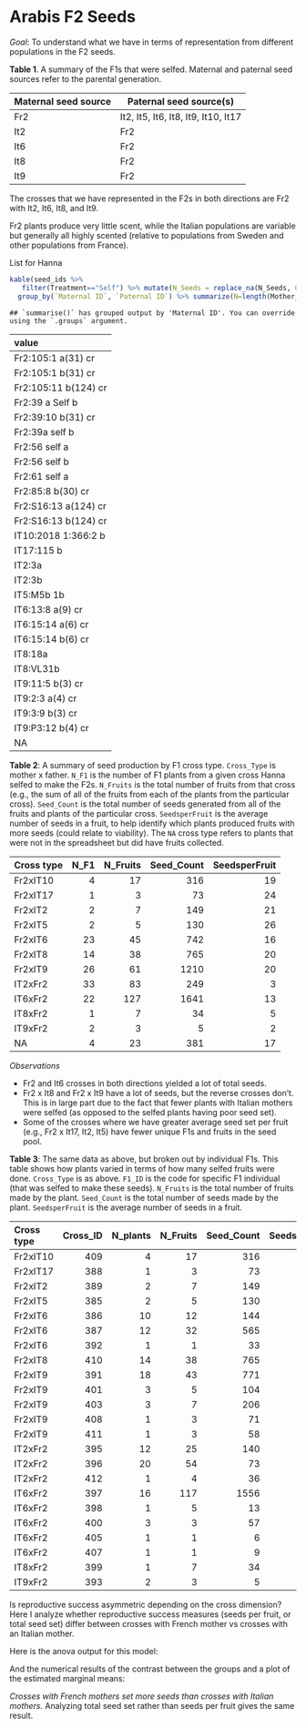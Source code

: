 Arabis F2 Seeds
================

*Goal*: To understand what we have in terms of representation from
different populations in the F2 seeds.

**Table 1**. A summary of the F1s that were selfed. Maternal and
paternal seed sources refer to the parental generation.

| Maternal seed source | Paternal seed source(s)             |
|----------------------|-------------------------------------|
| Fr2                  | It2, It5, It6, It8, It9, It10, It17 |
| It2                  | Fr2                                 |
| It6                  | Fr2                                 |
| It8                  | Fr2                                 |
| It9                  | Fr2                                 |

The crosses that we have represented in the F2s in both directions are
Fr2 with It2, It6, It8, and It9.

Fr2 plants produce very little scent, while the Italian populations are
variable but generally all highly scented (relative to populations from
Sweden and other populations from France).

List for Hanna

``` r
kable(seed_ids %>% 
   filter(Treatment=="Self") %>% mutate(N_Seeds = replace_na(N_Seeds, 0)) %>% filter(N_Seeds!=0) %>% 
  group_by(`Maternal ID`, `Paternal ID`) %>% summarize(N=length(Mother_ID)) %>% pivot_longer(cols = c(`Maternal ID`, `Paternal ID`), names_to = "Parents") %>% arrange(value) %>% distinct(value))
```

    ## `summarise()` has grouped output by 'Maternal ID'. You can override using the `.groups` argument.

| value                |
|:---------------------|
| Fr2:105:1 a(31) cr   |
| Fr2:105:1 b(31) cr   |
| Fr2:105:11 b(124) cr |
| Fr2:39 a Self b      |
| Fr2:39:10 b(31) cr   |
| Fr2:39a self b       |
| Fr2:56 self a        |
| Fr2:56 self b        |
| Fr2:61 self a        |
| Fr2:85:8 b(30) cr    |
| Fr2:S16:13 a(124) cr |
| Fr2:S16:13 b(124) cr |
| IT10:2018 1:366:2 b  |
| IT17:115 b           |
| IT2:3a               |
| IT2:3b               |
| IT5:M5b 1b           |
| IT6:13:8 a(9) cr     |
| IT6:15:14 a(6) cr    |
| IT6:15:14 b(6) cr    |
| IT8:18a              |
| IT8:VL31b            |
| IT9:11:5 b(3) cr     |
| IT9:2:3 a(4) cr      |
| IT9:3:9 b(3) cr      |
| IT9:P3:12 b(4) cr    |
| NA                   |

**Table 2**: A summary of seed production by F1 cross type. `Cross_Type`
is mother x father. `N_F1` is the number of F1 plants from a given cross
Hanna selfed to make the F2s. `N_Fruits` is the total number of fruits
from that cross (e.g., the sum of all of the fruits from each of the
plants from the particular cross). `Seed_Count` is the total number of
seeds generated from all of the fruits and plants of the particular
cross. `SeedsperFruit` is the average number of seeds in a fruit, to
help identify which plants produced fruits with more seeds (could relate
to viability). The `NA` cross type refers to plants that were not in the
spreadsheet but did have fruits collected.

| Cross type | N\_F1 | N\_Fruits | Seed\_Count | SeedsperFruit |
|:-----------|------:|----------:|------------:|--------------:|
| Fr2xIT10   |     4 |        17 |         316 |            19 |
| Fr2xIT17   |     1 |         3 |          73 |            24 |
| Fr2xIT2    |     2 |         7 |         149 |            21 |
| Fr2xIT5    |     2 |         5 |         130 |            26 |
| Fr2xIT6    |    23 |        45 |         742 |            16 |
| Fr2xIT8    |    14 |        38 |         765 |            20 |
| Fr2xIT9    |    26 |        61 |        1210 |            20 |
| IT2xFr2    |    33 |        83 |         249 |             3 |
| IT6xFr2    |    22 |       127 |        1641 |            13 |
| IT8xFr2    |     1 |         7 |          34 |             5 |
| IT9xFr2    |     2 |         3 |           5 |             2 |
| NA         |     4 |        23 |         381 |            17 |

*Observations*

-   Fr2 and It6 crosses in both directions yielded a lot of total seeds.
-   Fr2 x It8 and Fr2 x It9 have a lot of seeds, but the reverse crosses
    don’t. This is in large part due to the fact that fewer plants with
    Italian mothers were selfed (as opposed to the selfed plants having
    poor seed set).
-   Some of the crosses where we have greater average seed set per fruit
    (e.g., Fr2 x It17, It2, It5) have fewer unique F1s and fruits in the
    seed pool.

**Table 3**: The same data as above, but broken out by individual F1s.
This table shows how plants varied in terms of how many selfed fruits
were done. `Cross_Type` is as above. `F1_ID` is the code for specific F1
individual (that was selfed to make these seeds). `N_Fruits` is the
total number of fruits made by the plant. `Seed_Count` is the total
number of seeds made by the plant. `SeedsperFruit` is the average number
of seeds in a fruit.

| Cross type | Cross\_ID | N\_plants | N\_Fruits | Seed\_Count | SeedsperFruit |
|:-----------|----------:|----------:|----------:|------------:|--------------:|
| Fr2xIT10   |       409 |         4 |        17 |         316 |            19 |
| Fr2xIT17   |       388 |         1 |         3 |          73 |            24 |
| Fr2xIT2    |       389 |         2 |         7 |         149 |            21 |
| Fr2xIT5    |       385 |         2 |         5 |         130 |            26 |
| Fr2xIT6    |       386 |        10 |        12 |         144 |            12 |
| Fr2xIT6    |       387 |        12 |        32 |         565 |            18 |
| Fr2xIT6    |       392 |         1 |         1 |          33 |            33 |
| Fr2xIT8    |       410 |        14 |        38 |         765 |            20 |
| Fr2xIT9    |       391 |        18 |        43 |         771 |            18 |
| Fr2xIT9    |       401 |         3 |         5 |         104 |            21 |
| Fr2xIT9    |       403 |         3 |         7 |         206 |            29 |
| Fr2xIT9    |       408 |         1 |         3 |          71 |            24 |
| Fr2xIT9    |       411 |         1 |         3 |          58 |            19 |
| IT2xFr2    |       395 |        12 |        25 |         140 |             6 |
| IT2xFr2    |       396 |        20 |        54 |          73 |             1 |
| IT2xFr2    |       412 |         1 |         4 |          36 |             9 |
| IT6xFr2    |       397 |        16 |       117 |        1556 |            13 |
| IT6xFr2    |       398 |         1 |         5 |          13 |             3 |
| IT6xFr2    |       400 |         3 |         3 |          57 |            19 |
| IT6xFr2    |       405 |         1 |         1 |           6 |             6 |
| IT6xFr2    |       407 |         1 |         1 |           9 |             9 |
| IT8xFr2    |       399 |         1 |         7 |          34 |             5 |
| IT9xFr2    |       393 |         2 |         3 |           5 |             2 |

Is reproductive success asymmetric depending on the cross dimension?
Here I analyze whether reproductive success measures (seeds per fruit,
or total seed set) differ between crosses with French mother vs crosses
with an Italian mother.

Here is the anova output for this model:

And the numerical results of the contrast between the groups and a plot
of the estimated marginal means:

*Crosses with French mothers set more seeds than crosses with Italian
mothers.* Analyzing total seed set rather than seeds per fruit gives the
same result.
